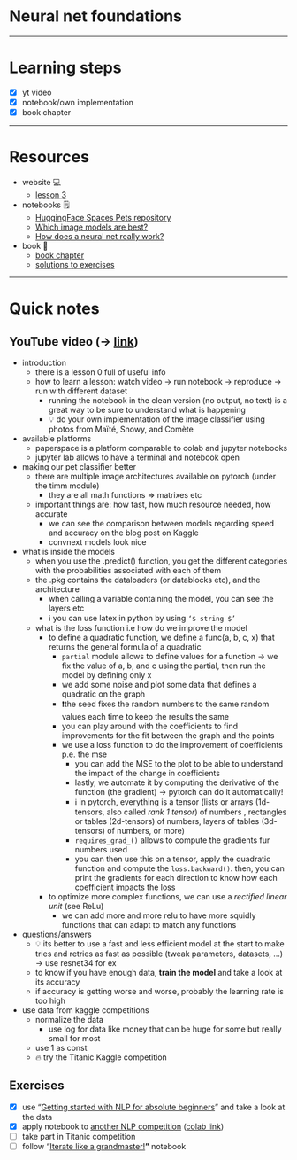 # Neural net foundations

---

# Learning steps

- [x]  yt video
- [x]  notebook/own implementation
- [x]  book chapter

---

# Resources

- website 💻
    - [lesson 3](https://course.fast.ai/Lessons/lesson2.html)
- notebooks 🗒️
    - [HuggingFace Spaces Pets repository](https://huggingface.co/spaces/jph00/pets/tree/main)
    - [Which image models are best?](https://www.kaggle.com/code/jhoward/which-image-models-are-best/)
    - [How does a neural net really work?](https://www.kaggle.com/code/jhoward/how-does-a-neural-net-really-work)
- book 📘
    - [book chapter](https://github.com/fastai/fastbook/blob/master/04_mnist_basics.ipynb)
    - [solutions to exercises](https://forums.fast.ai/t/fastbook-chapter-4-questionnaire-solutions-wiki/67253)

---

# Quick notes

## YouTube video (→ [link](https://www.youtube.com/watch?v=hBBOjCiFcuo&t=2159s&ab_channel=JeremyHoward))

- introduction
    - there is a lesson 0 full of useful info
    - how to learn a lesson: watch video → run notebook → reproduce → run with different dataset
        - running the notebook in the clean version (no output, no text) is a great way to be sure to understand what is happening
        - 💡 do your own implementation of the image classifier using photos from Maïté, Snowy, and Comète
- available platforms
    - paperspace is a platform comparable to colab and jupyter notebooks
    - jupyter lab allows to have a terminal and notebook open
- making our pet classifier better
    - there are multiple image architectures available on pytorch (under the timm module)
        - they are all math functions ⇒ matrixes etc
    - important things are: how fast, how much resource needed, how accurate
        - we can see the comparison between models regarding speed and accuracy on the blog post on Kaggle
        - convnext models look nice
- what is inside the models
    - when you use the .predict() function, you get the different categories with the probabilities associated with each of them
    - the .pkg contains the dataloaders (or datablocks etc), and the architecture
        - when calling a variable containing the model, you can see the layers etc
        - ℹ️ you can use latex in python by using `‘$ string $’`
    - what is the loss function i.e how do we improve the model
        - to define a quadratic function, we define a func(a, b, c, x) that returns the general formula of a quadratic
            - `partial` module allows to define values for a function → we fix the value of a, b, and c using the partial, then run the model by defining only x
            - we add some noise and plot some data that defines a quadratic on the graph
            - ❗the seed fixes the random numbers to the same random values each time to keep the results the same
            - you can play around with the coefficients to find improvements for the fit between the graph and the points
            - we use a loss function to do the improvement of coefficients p.e. the mse
                - you can add the MSE to the plot to be able to understand the impact of the change in coefficients
                - lastly, we automate it by computing the derivative of the function (the gradient) → pytorch can do it automatically!
                - ℹ️ in pytorch, everything is a tensor (lists or arrays (1d-tensors, also called *rank 1 tensor*) of numbers , rectangles or tables (2d-tensors) of numbers, layers of tables (3d-tensors) of numbers, or more)
                - `requires_grad_()` allows to compute the gradients fur numbers used
                - you can then use this on a tensor, apply the quadratic function and compute the `loss.backward()`. then, you can print the gradients for each direction to know how each coefficient impacts the loss
        - to optimize more complex functions, we can use a *rectified linear unit* (see ReLu)
            - we can add more and more relu to have more squidly functions that can adapt to match any functions
- questions/answers
    - 💡 its better to use a fast and less efficient model at the start to make tries and retries as fast as possible (tweak parameters, datasets, …) → use resnet34 for ex
    - to know if you have enough data, **train the model** and take a look at its accuracy
    - if accuracy is getting worse and worse, probably the learning rate is too high
- use data from kaggle competitions
    - normalize the data
        - use log for data like money that can be huge for some but really small for most
    - use 1 as const
    - 🔥 try the Titanic Kaggle competition

## Exercises

- [x]  use “[Getting started with NLP for absolute beginners](https://www.kaggle.com/code/jhoward/getting-started-with-nlp-for-absolute-beginners)” and take a look at the data
- [x]  apply notebook to [another NLP competition](https://www.kaggle.com/competitions/nlp-getting-started/data) ([colab link](https://colab.research.google.com/drive/1dE8y9NSBH1DKigNOQUlRekCO3AZ4LafT))
- [ ]  take part in Titanic competition
- [ ]  follow “[Iterate like a grandmaster!](https://www.kaggle.com/code/jhoward/iterate-like-a-grandmaster/)**”** notebook